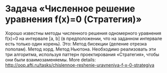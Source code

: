 # Задача «Численное решение уравнения f(x)=0 (Стратегия)»
Хорошо известны методы численного решения одномерного уравнения f(x)=0 на интервале [a, b] (в предположении, что на заданном интервале есть только один корень). Это:
  Метод бисекции (деление отрезка пополам).
  Метод хорд.
  Метод Ньютона.
Необходимо реализовать эти три алгоритма, используя паттерн проектирования «Стратегия», чтобы они были взаимозаменяемы. More details: http://oop.afti.ru/tasks/chislennoe-reshenie-uravneniya-f-x-0-strategiya
